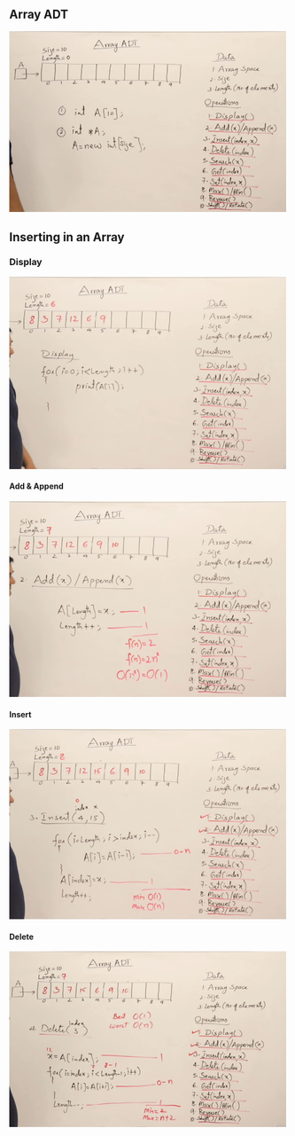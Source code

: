 ## Array ADT

<img src="./images/imagea.png" width="500" />

## Inserting in an Array
### Display
<img src="./images/imageb.png" width="500" />

#### Add & Append
<img src="./images/imagec.png" width="500" />

#### Insert
<img src="./images/imaged.png" width="500" />

#### Delete
<img src="./images/imagee.png" width="500" />